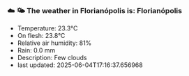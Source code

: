 ### ☁️ 🌤️  The weather in Florianópolis is: Florianópolis

- Temperature: 23.3°C
- On flesh: 23.8°C
- Relative air humidity: 81%
- Rain: 0.0 mm
- Description: Few clouds
- last updated: 2025-06-04T17:16:37.656968
